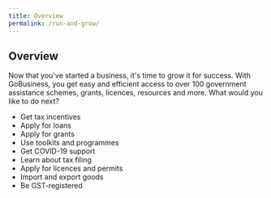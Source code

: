 ```yaml
---
title: Overview
permalink: /run-and-grow/
---
```


## Overview

Now that you've started a business, it's time to grow it for success. With GoBusiness, you get easy and efficient access to over 100 government assistance schemes, grants, licences, resources and more. What would you like to do next?

- Get tax incentives
- Apply for loans
- Apply for grants
- Use toolkits and programmes
- Get COVID-19 support
- Learn about tax filing
- Apply for licences and permits
- Import and export goods
- Be GST-registered